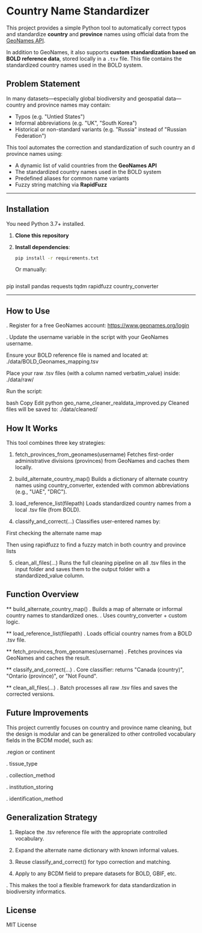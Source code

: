 
# Country Name Standardizer

This project provides a simple Python tool to automatically correct typos and standardize **country** and **province** names using official data from the [GeoNames API](https://www.geonames.org/).

In addition to GeoNames, it also supports **custom standardization based on BOLD reference data**, stored locally in a `.tsv` file. This file contains the standardized country names used in the BOLD system.

## Problem Statement

In many datasets—especially global biodiversity and geospatial data—country and province names may contain:
- Typos (e.g. "Untied States")
- Informal abbreviations (e.g. "UK", "South Korea")
- Historical or non-standard variants (e.g. "Russia" instead of "Russian Federation")

This tool automates the correction and standardization of such country an d province names using:
- A dynamic list of valid countries from the **GeoNames API**
- The standardized country names used in the BOLD system
- Predefined aliases for common name variants
- Fuzzy string matching via **RapidFuzz**

---
## Installation

You need Python 3.7+ installed.

1. **Clone this repository**

2. **Install dependencies**:
   ```bash
   pip install -r requirements.txt
   ```

   Or manually:
   ```bash
  pip install pandas requests tqdm rapidfuzz country_converter
  
  ---

## How to Use

. Register for a free GeoNames account:
  https://www.geonames.org/login

. Update the username variable in the script with your GeoNames username.

Ensure your BOLD reference file is named and located at:
./data/BOLD_Geonames_mapping.tsv

Place your raw .tsv files (with a column named verbatim_value) inside:
./data/raw/

Run the script:

bash
Copy
Edit
python geo_name_cleaner_realdata_improved.py
Cleaned files will be saved to:
./data/cleaned/

## How It Works

This tool combines three key strategies:

1. fetch_provinces_from_geonames(username)
Fetches first-order administrative divisions (provinces) from GeoNames and caches them locally.

2. build_alternate_country_map()
Builds a dictionary of alternate country names using country_converter, extended with common abbreviations (e.g., "UAE", "DRC").

3. load_reference_list(filepath)
Loads standardized country names from a local .tsv file (from BOLD).

4. classify_and_correct(...)
Classifies user-entered names by:

First checking the alternate name map

Then using rapidfuzz to find a fuzzy match in both country and province lists

5. clean_all_files(...)
Runs the full cleaning pipeline on all .tsv files in the input folder and saves them to the output folder with a standardized_value column.

## Function Overview

** build_alternate_country_map()
  . Builds a map of alternate or informal country names to standardized ones. 
  . Uses country_converter + custom logic.

** load_reference_list(filepath)
. Loads official country names from a BOLD .tsv file.

** fetch_provinces_from_geonames(username)
. Fetches provinces via GeoNames and caches the result.

** classify_and_correct(...)
. Core classifier: returns "Canada (country)", "Ontario (province)", or "Not Found".

** clean_all_files(...)
. Batch processes all raw .tsv files and saves the corrected versions.



## Future Improvements

This project currently focuses on country and province name cleaning, but the design is modular and can be generalized to other controlled vocabulary fields in the BCDM model, such as:

.region or continent

. tissue_type

. collection_method

. institution_storing

. identification_method

## Generalization Strategy

1) Replace the .tsv reference file with the appropriate controlled vocabulary.

2) Expand the alternate name dictionary with known informal values.

3) Reuse classify_and_correct() for typo correction and matching.

4) Apply to any BCDM field to prepare datasets for BOLD, GBIF, etc.

. This makes the tool a flexible framework for data standardization in biodiversity informatics.


## License

MIT License
